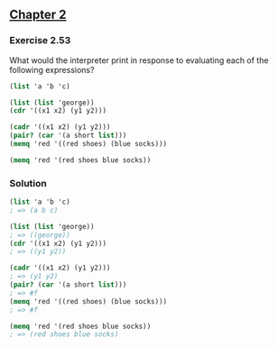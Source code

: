 ## [Chapter 2](../index.md#2-Building-Abstractions-with-Data)

### Exercise 2.53

What would the interpreter print in response to evaluating each of the following expressions?

```scheme
(list 'a 'b 'c)

(list (list 'george))
(cdr '((x1 x2) (y1 y2)))

(cadr '((x1 x2) (y1 y2)))
(pair? (car '(a short list)))
(memq 'red '((red shoes) (blue socks)))

(memq 'red '(red shoes blue socks))
```

### Solution

```scheme
(list 'a 'b 'c)
; => (a b c)

(list (list 'george))
; => ((george))
(cdr '((x1 x2) (y1 y2)))
; => ((y1 y2))

(cadr '((x1 x2) (y1 y2)))
; => (y1 y2)
(pair? (car '(a short list)))
; => #f
(memq 'red '((red shoes) (blue socks)))
; => #f

(memq 'red '(red shoes blue socks))
; => (red shoes blue socks)
```

